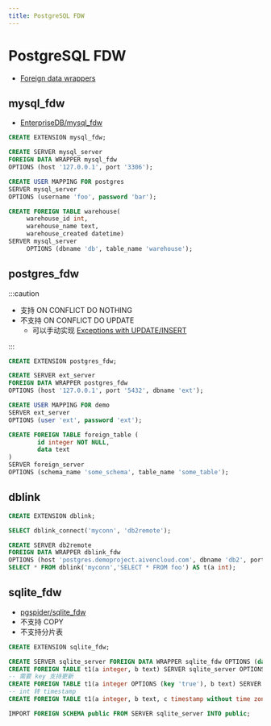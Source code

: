 ```yaml
---
title: PostgreSQL FDW
---
```


# PostgreSQL FDW

- [Foreign data wrappers](https://wiki.postgresql.org/wiki/Foreign_data_wrappers)

## mysql_fdw

- [EnterpriseDB/mysql_fdw](https://github.com/EnterpriseDB/mysql_fdw)

```sql
CREATE EXTENSION mysql_fdw;

CREATE SERVER mysql_server
FOREIGN DATA WRAPPER mysql_fdw
OPTIONS (host '127.0.0.1', port '3306');

CREATE USER MAPPING FOR postgres
SERVER mysql_server
OPTIONS (username 'foo', password 'bar');

CREATE FOREIGN TABLE warehouse(
     warehouse_id int,
     warehouse_name text,
     warehouse_created datetime)
SERVER mysql_server
     OPTIONS (dbname 'db', table_name 'warehouse');
```

## postgres_fdw

:::caution

- 支持 ON CONFLICT DO NOTHING
- 不支持 ON CONFLICT DO UPDATE
  - 可以手动实现 [Exceptions with UPDATE/INSERT](https://www.postgresql.org/docs/9.4/plpgsql-control-structures.html#PLPGSQL-UPSERT-EXAMPLE)

:::

```sql
CREATE EXTENSION postgres_fdw;

CREATE SERVER ext_server
FOREIGN DATA WRAPPER postgres_fdw
OPTIONS (host '127.0.0.1', port '5432', dbname 'ext');

CREATE USER MAPPING FOR demo
SERVER ext_server
OPTIONS (user 'ext', password 'ext');

CREATE FOREIGN TABLE foreign_table (
        id integer NOT NULL,
        data text
)
SERVER foreign_server
OPTIONS (schema_name 'some_schema', table_name 'some_table');
```

## dblink

```sql
CREATE EXTENSION dblink;

SELECT dblink_connect('myconn', 'db2remote');

CREATE SERVER db2remote
FOREIGN DATA WRAPPER dblink_fdw
OPTIONS (host 'postgres.demoproject.aivencloud.com', dbname 'db2', port '11254');
SELECT * FROM dblink('myconn','SELECT * FROM foo') AS t(a int);
```

## sqlite_fdw

- [pgspider/sqlite_fdw](https://github.com/pgspider/sqlite_fdw)
- 不支持 COPY
- 不支持分片表

```sql
CREATE EXTENSION sqlite_fdw;

CREATE SERVER sqlite_server FOREIGN DATA WRAPPER sqlite_fdw OPTIONS (database '/tmp/test.db');
CREATE FOREIGN TABLE t1(a integer, b text) SERVER sqlite_server OPTIONS (table 't1_sqlite');
-- 需要 key 支持更新
CREATE FOREIGN TABLE t1(a integer OPTIONS (key 'true'), b text) SERVER sqlite_server OPTIONS (table 't1_sqlite');
-- int 转 timestamp
CREATE FOREIGN TABLE t1(a integer, b text, c timestamp without time zone OPTIONS (column_type 'INT')) SERVER sqlite_server OPTIONS (table 't1_sqlite');

IMPORT FOREIGN SCHEMA public FROM SERVER sqlite_server INTO public;
```
